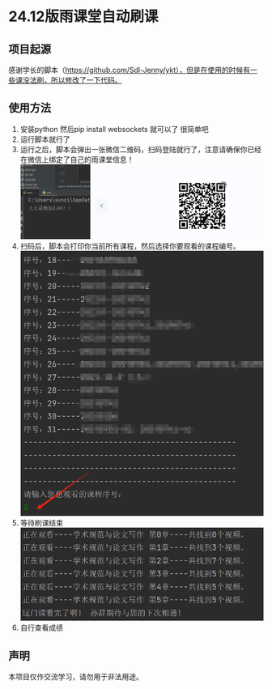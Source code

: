 # 24.12版雨课堂自动刷课
## 项目起源
感谢学长的脚本（https://github.com/Sdl-Jenny/ykt），但是在使用的时候有一些课没法刷，所以修改了一下代码。
## 使用方法
1. 安装python 然后pip install websockets 就可以了 很简单吧
2. 运行脚本就行了
3. 运行之后，脚本会弹出一张微信二维码，扫码登陆就行了，注意请确保你已经在微信上绑定了自己的雨课堂信息！
![示例图片](example.png "微信扫码")
4. 扫码后，脚本会打印你当前所有课程，然后选择你要观看的课程编号。
![示例图片](example1.png "课程编号选择")
5. 等待刷课结束
![示例图片](example2.png "刷课结束")
6. 自行查看成绩
## 声明
本项目仅作交流学习，请勿用于非法用途。
